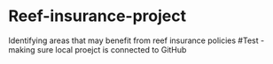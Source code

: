 # Reef-insurance-project
Identifying areas that may benefit from reef insurance policies
#Test - making sure local proejct is connected to GitHub